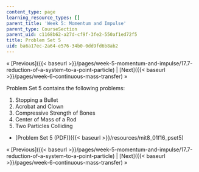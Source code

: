 ```yaml
---
content_type: page
learning_resource_types: []
parent_title: 'Week 5: Momentum and Impulse'
parent_type: CourseSection
parent_uid: c1168b62-a27d-cf9f-3fe2-550af1ed72f5
title: Problem Set 5
uid: ba6a17ec-2a64-e576-34b0-0dd9fd6b8ab2
---
```


« [Previous]({{< baseurl >}}/pages/week-5-momentum-and-impulse/17.7-reduction-of-a-system-to-a-point-particle) | [Next]({{< baseurl >}}/pages/week-6-continuous-mass-transfer) »

Problem Set 5 contains the following problems:

1.  Stopping a Bullet
2.  Acrobat and Clown
3.  Compressive Strength of Bones
4.  Center of Mass of a Rod
5.  Two Particles Colliding

*   [Problem Set 5 (PDF)]({{< baseurl >}}/resources/mit8_01f16_pset5)

« [Previous]({{< baseurl >}}/pages/week-5-momentum-and-impulse/17.7-reduction-of-a-system-to-a-point-particle) | [Next]({{< baseurl >}}/pages/week-6-continuous-mass-transfer) »
